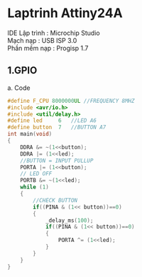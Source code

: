 # Laptrinh Attiny24A

IDE Lập trình : Microchip Studio\
Mạch nạp : USB ISP 3.0\
Phần mềm nạp : Progisp 1.7

## 1.GPIO
a. Code

```c
#define F_CPU 8000000UL	//FREQUENCY 8MHZ
#include <avr/io.h>
#include <util/delay.h>
#define	led     6   //LED A6
#define button  7   //BUTTON A7
int main(void)
{
    DDRA &= ~(1<<button);
    DDRA |= (1<<led);
    //BUTTON = INPUT PULLUP
    PORTA |= (1<<button);
    // LED OFF
    PORTB &= ~(1<<led);
	while (1)
	{
        //CHECK BUTTON
        if((PINA & (1<< button))==0)
        {
            _delay_ms(100);
            if((PINA & (1<< button))==0)
            {
                PORTA ^= (1<<led);
            }
        }
	}
}
```
